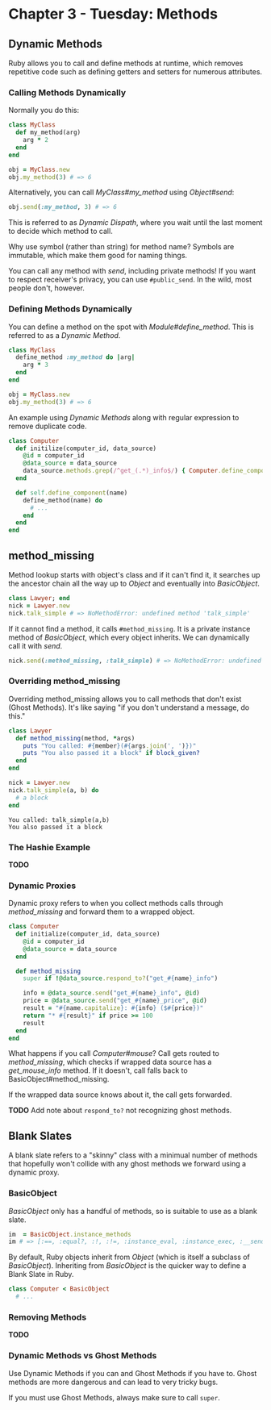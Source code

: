 # Chapter 3 - Tuesday: Methods

## Dynamic Methods

Ruby allows you to call and define methods at runtime, which removes repetitive code such as defining getters and setters for numerous attributes.

### Calling Methods Dynamically

Normally you do this:

```ruby
class MyClass
  def my_method(arg)
    arg * 2
  end
end

obj = MyClass.new
obj.my_method(3) # => 6
```

Alternatively, you can call _MyClass#my_method_ using _Object#send_:

```ruby
obj.send(:my_method, 3) # => 6
```

This is referred to as _Dynamic Dispath_, where you wait until the last moment to decide which method to call.

Why use symbol (rather than string) for method name? Symbols are immutable, which make them good for naming things.


You can call any method with _send_, including private methods! If you want to respect receiver's privacy, you can use `#public_send`. In the wild, most people don't, however.


### Defining Methods Dynamically

You can define a method on the spot with _Module#define_method_. This is referred to as a _Dynamic Method_.

```ruby
class MyClass
  define_method :my_method do |arg|
    arg * 3
  end
end

obj = MyClass.new
obj.my_method(3) # => 6
```

An example using _Dynamic Methods_ along with regular expression to remove duplicate code.

```ruby
class Computer
  def initilize(computer_id, data_source)
    @id = computer_id
    @data_source = data_source
    data_source.methods.grep(/^get_(.*)_info$/) { Computer.define_component $1 }
  end

  def self.define_component(name)
    define_method(name) do
      # ...
    end
  end
end
```

## method_missing

Method lookup starts with object's class and if it can't find it, it searches up the ancestor chain all the way up to _Object_ and eventually into _BasicObject_.


```ruby
class Lawyer; end
nick = Lawyer.new
nick.talk_simple # => NoMethodError: undefined method 'talk_simple'
```

If it cannot find a method, it calls `#method_missing`. It is a private instance method of _BasicObject_, which every object inherits. We can dynamically call it with _send_.

```ruby
nick.send(:method_missing, :talk_simple) # => NoMethodError: undefined method 'talk_simple'
```

### Overriding method_missing

Overriding method_missing allows you to call methods that don't exist (Ghost Methods). It's like saying "if you don't understand a message, do this."

```ruby
class Lawyer
  def method_missing(method, *args)
    puts "You called: #{member}(#{args.join(', ')})"
    puts "You also passed it a block" if block_given?
  end
end

nick = Lawyer.new
nick.talk_simple(a, b) do
  # a block
end
```

```
You called: talk_simple(a,b)
You also passed it a block
```

### The Hashie Example

**TODO**

### Dynamic Proxies

Dynamic proxy refers to when you collect methods calls through _method_missing_ and forward them to a wrapped object.

```ruby
class Computer
  def initialize(computer_id, data_source)
    @id = computer_id
    @data_source = data_source
  end

  def method_missing
    super if !@data_source.respond_to?("get_#{name}_info")

    info = @data_source.send("get_#{name}_info", @id)
    price = @data_source.send("get_#{name}_price", @id)
    result = "#{name.capitalize}: #{info} ($#{price})"
    return "* #{result}" if price >= 100
    result
  end
end
```

What happens if you call _Computer#mouse_?  Call gets routed to _method_missing_, which checks if wrapped data source has a _get_mouse_info_ method. If it doesn't, call falls back to BasicObject#method_missing.

If the wrapped data source knows about it, the call gets forwarded.

**TODO** Add note about `respond_to?` not recognizing ghost methods.

## Blank Slates

A blank slate refers to a "skinny" class with a minimual number of methods that hopefully won't collide with any ghost methods we forward using a dynamic proxy.

### BasicObject

_BasicObject_ only has a handful of methods, so is suitable to use as a blank slate.

```ruby
im  = BasicObject.instance_methods
im # => [:==, :equal?, :!, :!=, :instance_eval, :instance_exec, :__send__, :__id__]
```

By default, Ruby objects inherit from _Object_ (which is itself a subclass of _BasicObject_).  Inheriting from _BasicObject_ is the quicker way to define a Blank Slate in Ruby.

```ruby
class Computer < BasicObject
  # ...
```

### Removing Methods

**TODO**

### Dynamic Methods vs Ghost Methods

Use Dynamic Methods if you can and Ghost Methods if you have to.  Ghost methods are more dangerous and can lead to very tricky bugs.  

If you must use Ghost Methods, always make sure to call `super`.


